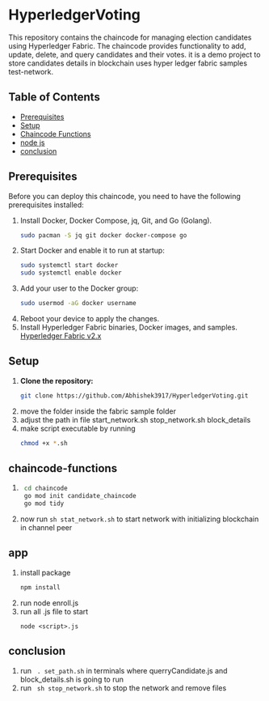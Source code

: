 # HyperledgerVoting

This repository contains the chaincode for managing election candidates using Hyperledger Fabric. The chaincode provides functionality to add, update, delete, and query candidates and their votes. it is a demo project to store candidates details in blockchain uses hyper ledger fabric samples test-network.


## Table of Contents

- [Prerequisites](#prerequisites)
- [Setup](#setup)
- [Chaincode Functions](#chaincode-functions)
- [node js](#app)
- [conclusion](#conclusion)

## Prerequisites

Before you can deploy this chaincode, you need to have the following prerequisites installed:

1. Install Docker, Docker Compose, jq, Git, and Go (Golang).
    ```bash
    sudo pacman -S jq git docker docker-compose go
    ```
2. Start Docker and enable it to run at startup:
   ```bash
   sudo systemctl start docker
   sudo systemctl enable docker
    ```
3. Add your user to the Docker group:
    ```bash
    sudo usermod -aG docker username
    ```
4. Reboot your device to apply the changes.
5. Install Hyperledger Fabric binaries, Docker images, and samples.
[Hyperledger Fabric v2.x](https://hyperledger-fabric.readthedocs.io/en/release-2.5/install.html)
## Setup

1. **Clone the repository:**
   ```sh
   git clone https://github.com/Abhishek3917/HyperledgerVoting.git
    ```
2. move the folder inside the fabric sample folder
3. adjust the path in file start_network.sh stop_network.sh block_details
4. make script executable by running
    ```bash 
    chmod +x *.sh
    ```
## chaincode-functions

1. ```bash
    cd chaincode
    go mod init candidate_chaincode
    go mod tidy
    ```
2. now run ```sh stat_network.sh``` to start network with initializing blockchain in channel peer

## app

1. install package
    ```bash
    npm install
    ```
2. run node enroll.js
3. run all .js file to start 
    ```
    node <script>.js
    ```

## conclusion
1. run ``` . set_path.sh``` in terminals where querryCandidate.js and block_details.sh  is going to run
2. run ``` sh stop_network.sh``` to stop the network and remove files
